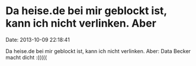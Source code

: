 Da heise.de bei mir geblockt ist, kann ich nicht verlinken. Aber
================================================================

Date: 2013-10-09 22:18:41

Da heise.de bei mir geblockt ist, kann ich nicht verlinken. Aber: Data
Becker macht dicht :(((((

